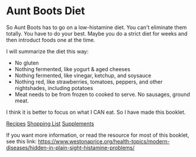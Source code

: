# Aunt Boots Diet

So Aunt Boots has to go on a low-histamine diet. You can't eliminate them totally. You have to do your best. Maybe you do a strict diet for weeks and then introduct foods one at the time.

I will summarize the diet this way:
* No gluten
* Nothing fermented, like yogurt & aged cheeses
* Nothing fermented, like vinegar, ketchup, and soysauce
* Nothing red, like strawberries, tomatoes, peppers, and other nightshades, including potatoes
* Meat needs to be from frozen to cooked to serve. No sausages, ground meat.

I think it is better to focus on what I CAN eat. So I have made this booklet. 

[Recipes](../Recipes.md)
[Shopping List](../ShoppingList.md)
[Supplements](../Supplements.md)

If you want more information, or read the resource for most of this booklet, see this link: 
https://www.westonaprice.org/health-topics/modern-diseases/hidden-in-plain-sight-histamine-problems/